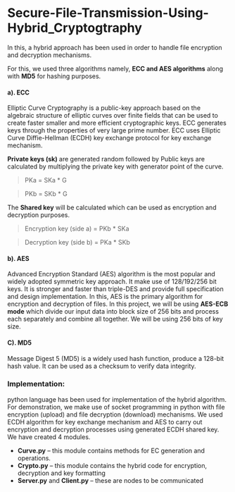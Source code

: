 # Secure-File-Transmission-Using-Hybrid_Cryptogtraphy


In this, a hybrid approach has been used in order to handle file encryption and decryption mechanisms. 

For this, we used three algorithms namely, **ECC and AES algorithms** along with **MD5** for hashing purposes.

#### a). ECC 
Elliptic Curve Cryptography is a public-key approach based on the algebraic structure of elliptic curves over finite fields that can be used to create faster smaller and more efficient cryptographic keys. ECC generates keys through the properties of very large prime number. ECC uses Elliptic Curve Diffie-Hellman (ECDH) key exchange protocol for key exchange mechanism.

**Private keys (sk)** are generated random followed by Public keys are calculated by multiplying the private key with generator point of the curve.

>PKa = SKa * G

>PKb = SKb * G

The **Shared key** will be calculated which can be used as encryption and decryption purposes.

>Encryption key (side a) = PKb * SKa  

>Decryption key (side b) = PKa * SKb


#### b). AES
Advanced Encryption Standard (AES) algorithm is the most popular and widely adopted symmetric key approach. It make use of 128/192/256 bit keys. It is stronger and faster than triple-DES and provide full specification and design implementation. In this, AES is the primary algorithm for encryption and decryption of files.
In this project, we will be using **AES-ECB mode** which divide our input data into block size of 256 bits and process each separately and combine all together. We will be using 256 bits of key size.

#### C). MD5
Message Digest 5 (MD5) is a widely used hash function, produce a 128-bit hash value. It can be used as a checksum to verify data integrity. 


### Implementation:
python language has been used for implementation of the hybrid algorithm. For demonstration, we make use of socket programming in python with file encryption (upload) and file decryption (download) mechanisms. We used ECDH algorithm for key exchange mechanism and AES to carry out encryption and decryption processes using generated ECDH shared key. 
We have created 4 modules.
- **Curve.py** – this module contains methods for EC generation and operations.
- **Crypto.py** – this module contains the hybrid code for encryption, decryption and key formatting 
- **Server.py** and **Client.py** – these are nodes to be communicated 


